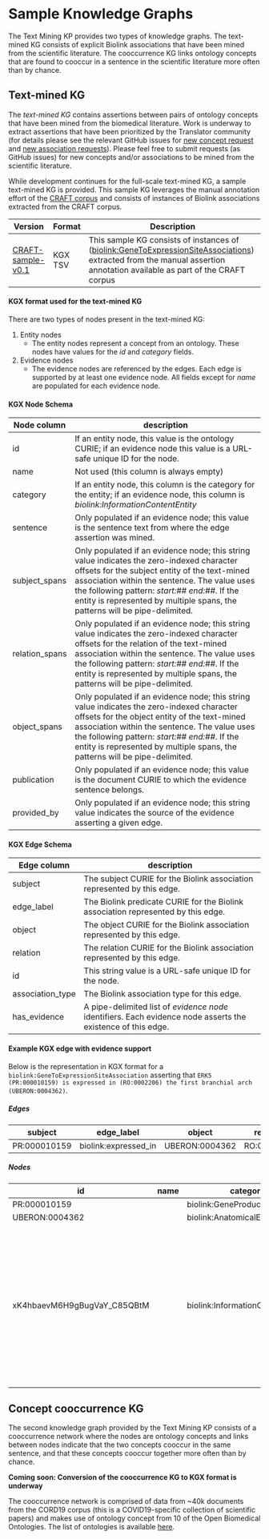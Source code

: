 # Sample Knowledge Graphs
The Text Mining KP provides two types of knowledge graphs. The text-mined KG consists of explicit Biolink associations that have been mined from the scientific literature. The cooccurrence KG links ontology concepts that are found to cooccur in a sentence in the scientific literature more often than by chance.

## Text-mined KG
The *text-mined KG* contains assertions between pairs of ontology concepts that have been mined from the biomedical literature. Work is underway to extract assertions that have been prioritized by the Translator community (for details please see the relevant GitHub issues for [new concept request](https://github.com/NCATSTranslator/Text-Mining-Provider-Roadmap/issues?q=is%3Aissue+is%3Aopen+label%3A%22new+concept+type+request%22) and [new association requests](https://github.com/NCATSTranslator/Text-Mining-Provider-Roadmap/issues?q=is%3Aissue+is%3Aopen+label%3A%22new+association+request%22)). Please feel free to submit requests (as GitHub issues) for new concepts and/or associations to be mined from the scientific literature.

While development continues for the full-scale text-mined KG, a sample text-mined KG is provided. This sample KG leverages the manual annotation effort of the [CRAFT corpus](https://github.com/UCDenver-ccp/craft) and consists of instances of Biolink associations extracted from the CRAFT corpus. 

| Version | Format | Description |
| ------- | ------ | ----------- |
| [CRAFT-sample-v0.1](https://github.com/NCATSTranslator/Text-Mining-Provider-Roadmap/tree/add-sample-text-mined-kg-in-kgx-format/sample-kg/text-mined/kgx/v0.1) | KGX TSV | This sample KG consists of instances of ([biolink:GeneToExpressionSiteAssociations](https://biolink.github.io/biolink-model/docs/GeneToExpressionSiteAssociation.html)) extracted from the manual assertion annotation available as part of the CRAFT corpus |

#### KGX format used for the text-mined KG
There are two types of nodes present in the text-mined KG:
1. Entity nodes
   * The entity nodes represent a concept from an ontology. These nodes have values for the *id* and *category* fields.
2. Evidence nodes
   * The evidence nodes are referenced by the edges. Each edge is supported by at least one evidence node. All fields except for *name* are populated for each evidence node.

#### KGX Node Schema

   | Node column | description |
   | ---------- | ----------- |
   | id | If an entity node, this value is the ontology CURIE; if an evidence node this value is a URL-safe unique ID for the node. |
   | name | Not used (this column is always empty) |
   | category | If an entity node, this column is the category for the entity; if an evidence node, this column is *biolink:InformationContentEntity* |
   | sentence | Only populated if an evidence node; this value is the sentence text from where the edge assertion was mined. |
   | subject_spans | Only populated if an evidence node; this string value indicates the zero-indexed character offsets for the subject entity of the text-mined association within the sentence. The value uses the following pattern: *start:## end:##*. If the entity is represented by multiple spans, the patterns will be pipe-delimited. |
   | relation_spans | Only populated if an evidence node; this string value indicates the zero-indexed character offsets for the relation of the text-mined association within the sentence. The value uses the following pattern: *start:## end:##*. If the entity is represented by multiple spans, the patterns will be pipe-delimited. |
   | object_spans | Only populated if an evidence node; this string value indicates the zero-indexed character offsets for the object entity of the text-mined association within the sentence. The value uses the following pattern: *start:## end:##*. If the entity is represented by multiple spans, the patterns will be pipe-delimited. |
   | publication | Only populated if an evidence node; this value is the document CURIE to which the evidence sentence belongs.
   | provided_by | Only populated if an evidence node; this string value indicates the source of the evidence asserting a given edge. |


   #### KGX Edge Schema
   | Edge column | description |
   | ---------- | ----------- |
   | subject | The subject CURIE for the Biolink association represented by this edge. |
   | edge_label | The Biolink predicate CURIE for the Biolink association represented by this edge. |
   | object | The object CURIE for the Biolink association represented by this edge. |
   | relation | The relation CURIE for the Biolink association represented by this edge. |
   | id | This string value is a URL-safe unique ID for the node. |
   | association_type | The Biolink association type for this edge. |
   | has_evidence | A pipe-delimited list of *evidence node* identifiers. Each evidence node asserts the existence of this edge. |


#### Example KGX edge with evidence support

Below is the representation in KGX format for a `biolink:GeneToExpressionSiteAssociation` asserting that `ERK5 (PR:000010159) is expressed in (RO:0002206) the first branchial arch (UBERON:0004362)`.

##### Edges
   | subject | edge_label | object | relation | id | association_type | has_evidence |
   | ------- | ---------- |------- |--------- |--- |----------------- |------------- |
   | PR:000010159 | biolink:expressed_in | UBERON:0004362 | RO:0002206 | 9Hy20FTWHEGsy5nIuUaHuHLhNk4 | biolink:GeneToExpressionSiteAssociation | xK4hbaevM6H9gBugVaY_C85QBtM |

##### Nodes
   | id | name | category | publication | sentence | subject_spans | relation_spans | object_spans | provided_by | 
   | -- | ---- | -------- | ----------- | -------- | ------------- | -------------- | ------------ | ----------- |
   | PR:000010159 |  | biolink:GeneProduct | | | | |
   | UBERON:0004362 |  | biolink:AnatomicalEntity | | | | |
   | xK4hbaevM6H9gBugVaY_C85QBtM | | biolink:InformationContentEntity | PMCID:PMC324396 | At E9.5 ERK5 expression was seen in the first and second branchial arch, cephalic region, somites and lateral ridge along the body wall. | start: 8, end: 12 | start: 13, end: 23 | start: 40, end: 45\|start: 57, end: 71 | CRAFT |

## Concept cooccurrence KG
The second knowledge graph provided by the Text Mining KP consists of a cooccurrence network where the nodes are ontology concepts and links between nodes indicate that the two concepts cooccur in the same sentence, and that these concepts cooccur together more often than by chance.

**Coming soon: Conversion of the cooccurrence KG to KGX format is underway**

The cooccurrence network is comprised of data from ~40k documents from the CORD19 corpus (this is a COVID19-specific collection of scientific papers) and makes use of ontology concept from 10 of the Open Biomedical Ontologies. The list of ontologies is available [here](https://github.com/NCATSTranslator/Text-Mining-Provider-Roadmap/blob/master/README.md).
